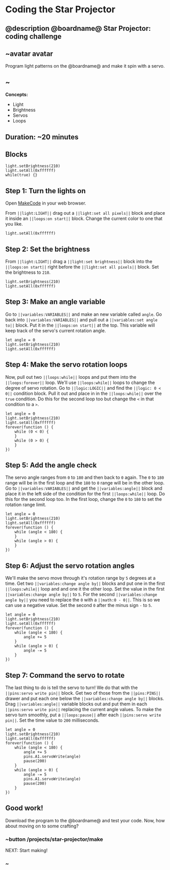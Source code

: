 # Coding the Star Projector

## @description @boardname@ Star Projector: coding challenge

## ~avatar avatar

Program light patterns on the @boardname@ and make it spin with a servo.

## ~

**Concepts:**

* Light
* Brightness
* Servos
* Loops

## Duration: ~20 minutes

## Blocks

```cards
light.setBrightness(210)
light.setAll(0xffffff)
while(true) {}
```

## Step 1: Turn the lights on

Open [MakeCode](@homeurl@) in your web browser.

From `||light:LIGHT||` drag out a `||light:set all pixels||` block and place it inside an `||loops:on start||` block. Change the current color to one that you like.

```blocks
light.setAll(0xffffff)
```

## Step 2: Set the brightness

From `||light:LIGHT||` drag a `||light:set brightness||` block into the `||loops:on start||` right before the `||light:set all pixels||` block. Set the brightness to `210`.

```blocks
light.setBrightness(210)
light.setAll(0xffffff)
```

## Step 3: Make an angle variable

Go to `||variables:VARIABLES||` and make an new variable called `angle`. Go back into `||variables:VARIABLES||` and pull out a `||variables:set angle to||` block. Put it in the `||loops:on start||` at the top. This variable will keep track of the servo's current rotation angle.

```blocks
let angle = 0
light.setBrightness(210)
light.setAll(0xffffff)
```

## Step 4: Make the servo rotation loops

Now, pull out two `||loops:while||` loops and put them into the `||loops:forever||` loop. We'll use `||loops:while||` loops to change the degree of servo rotation. Go to `||logic:LOGIC||` and find the `||logic: 0 < 0||` condition block. Pull it out and place in in the `||loops:while||` over the `true` condition. Do this for the second loop too but change the `<` in that condition to a `>`.

```blocks
let angle = 0
light.setBrightness(210)
light.setAll(0xffffff)
forever(function () {
    while (0 < 0) {
    }
    while (0 > 0) {
    }
})
```

## Step 5: Add the angle check

The servo angle ranges from `0` to `180` and then back to `0` again. The `0` to `180` range will be in the first loop and the `180` to `0` range will be in the other loop. Go to `||variables:VARIABLES||` and get the `||variables:angle||` block and place it in the left side of the condition for the first `||loops:while||` loop. Do this for the second loop too. In the first loop, change the `0` to `180` to set the rotation range limit.

```blocks
let angle = 0
light.setBrightness(210)
light.setAll(0xffffff)
forever(function () {
    while (angle < 180) {
    }
    while (angle > 0) {
    }
})
```

## Step 6: Adjust the servo rotation angles

We'll make the servo move through it's rotation range by `5` degrees at a time. Get two `||variables:change angle by||` blocks and put one in the first `||loops:while||` loop and and one it the other loop. Set the value in the first `||variables:change angle by||` to `5`. For the second `||variables:change angle by||` you need to replace the `0` with a `||math:0 - 0||`. This is so we can use a negative value. Set the second `0` after the minus sign `-` to `5`.

```blocks
let angle = 0
light.setBrightness(210)
light.setAll(0xffffff)
forever(function () {
    while (angle < 180) {
        angle += 5
    }
    while (angle > 0) {
        angle -= 5
    }
})
```

## Step 7: Command the servo to rotate

The last thing to do is tell the servo to turn! We do that with the `||pins:servo write pin||` block. Get two of those from the `||pins:PINS||` drawer and put each one below the `||variables:change angle by||` blocks. Drag `||variables:angle||` variable blocks out and put them in each `||pins:servo write pin||` replacing the current angle values. To make the servo turn smoothly, put a `||loops:pause||` after each `||pins:servo write pin||`. Set the time value to `200` milliseconds.

```blocks
let angle = 0
light.setBrightness(210)
light.setAll(0xffffff)
forever(function () {
    while (angle < 180) {
        angle += 5
        pins.A1.servoWrite(angle)
        pause(200)
    }
    while (angle > 0) {
        angle -= 5
        pins.A1.servoWrite(angle)
        pause(200)
    }
})
```

## Good work!

Download the program to the @boardname@ and test your code. Now, how about moving on to some crafting?

### ~button /projects/star-projector/make

NEXT: Start making!

### ~